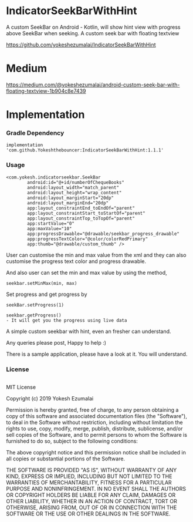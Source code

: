 # IndicatorSeekBarWithHint
A custom SeekBar on Android - Kotlin, will show hint view with progress above SeekBar when seeking.
A custom seek bar with floating textview

https://github.com/yokeshezumalai/IndicatorSeekBarWithHint

# Medium
https://medium.com/@yokeshezumalai/android-custom-seek-bar-with-floating-textview-1b904c8e7439

# Implementation

### Gradle Dependency

```
implementation 'com.github.Yokeshthebouncer:IndicatorSeekBarWithHint:1.1.1'
```

### Usage

```
<com.yokesh.indicatorseekbar.SeekBar
        android:id="@+id/numberOfChequeBooks"
        android:layout_width="match_parent"
        android:layout_height="wrap_content"
        android:layout_marginStart="20dp"
        android:layout_marginEnd="20dp"
        app:layout_constraintEnd_toEndOf="parent"
        app:layout_constraintStart_toStartOf="parent"
        app:layout_constraintTop_toTopOf="parent"
        app:startValue="0"
        app:maxValue="10"
        app:progressDrawable="@drawable/seekbar_progress_drawable"
        app:progressTextColor="@color/colorRedPrimary"
        app:thumb="@drawable/custom_thumb" />
```
       
       
User can customise the min and max value from the xml and they can also customise the progress text color and progress drawable. 

And also user can set the min and max value by using the method,
```
seekbar.setMinMax(min, max)
```

Set progress and get progress by 
```
seekBar.setProgress(1)
```
```
seekbar.getProgress()
- It will get you the progress using live data
```


A simple custom seekbar with hint, even an fresher can understand.

Any queries please post, Happy to help :) 

There is a sample application, please have a look at it. You will understand.

### License
```
```
MIT License

Copyright (c) 2019 Yokesh Ezumalai

Permission is hereby granted, free of charge, to any person obtaining a copy
of this software and associated documentation files (the "Software"), to deal
in the Software without restriction, including without limitation the rights
to use, copy, modify, merge, publish, distribute, sublicense, and/or sell
copies of the Software, and to permit persons to whom the Software is
furnished to do so, subject to the following conditions:

The above copyright notice and this permission notice shall be included in all
copies or substantial portions of the Software.

THE SOFTWARE IS PROVIDED "AS IS", WITHOUT WARRANTY OF ANY KIND, EXPRESS OR
IMPLIED, INCLUDING BUT NOT LIMITED TO THE WARRANTIES OF MERCHANTABILITY,
FITNESS FOR A PARTICULAR PURPOSE AND NONINFRINGEMENT. IN NO EVENT SHALL THE
AUTHORS OR COPYRIGHT HOLDERS BE LIABLE FOR ANY CLAIM, DAMAGES OR OTHER
LIABILITY, WHETHER IN AN ACTION OF CONTRACT, TORT OR OTHERWISE, ARISING FROM,
OUT OF OR IN CONNECTION WITH THE SOFTWARE OR THE USE OR OTHER DEALINGS IN THE
SOFTWARE.
